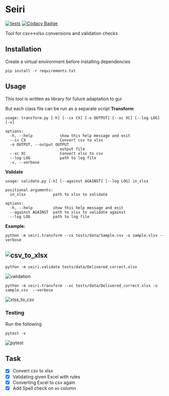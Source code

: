 # Seiri
[![tests](https://github.com/waseemr02/seiri/actions/workflows/seiri_test.yml/badge.svg?branch=main)](https://github.com/waseemr02/seiri/actions/workflows/seiri_test.yml)
[![Codacy Badge](https://app.codacy.com/project/badge/Grade/2543d30ee224499a91a09b5c04b10454)](https://app.codacy.com/gh/waseemR02/seiri/dashboard?utm_source=gh&utm_medium=referral&utm_content=&utm_campaign=Badge_grade)

Tool for csv<->xlsx conversions and validation checks

## Installation
Create a virtual environment before installing dependencies
```
pip install -r requirements.txt
```

## Usage
This tool is written as library for future adaptation to gui

But each class file can be run as a separate script
**Transform**
```
usage: transform.py [-h] [--cx CX] [-o OUTPUT] [--xc XC] [--log LOG] [-v]

options:
  -h, --help            show this help message and exit
  --cx CX               Convert csv to xlsx
  -o OUTPUT, --output OUTPUT
                        output file
  --xc XC               Convert xlsx to csv
  --log LOG             path to log file
  -v, --verbose
```

**Validate**
```
usage: validate.py [-h] [--against AGAINST] [--log LOG] in_xlsx

positional arguments:
  in_xlsx            path to xlsx to validate

options:
  -h, --help         show this help message and exit
  --against AGAINST  path to xlsx to validate against
  --log LOG          path to log file
```
**Example:**

```
python -m seiri.transform --cx tests/data/Sample.csv -o sample.xlsx --verbose
```
![csv_to_xlsx](https://github.com/waseemR02/seiri/assets/98299006/2443b91d-643e-4a5e-bae5-85eeb2abea94)
-----------------
```
python -m seiri.validate tests/data/Delivered_correct.xlsx
```
![validation](https://github.com/waseemR02/seiri/assets/98299006/e47adcf2-cc07-4379-ba20-72016fc1fed3)
```
python -m seiri.transform --xc tests/data/Delivered_correct.xlsx -o sample.csv  --verbose
```
![xlsx_to_csv](https://github.com/waseemR02/seiri/assets/98299006/00f1b512-02c2-46f8-8240-161ff2485041)

### Testing
Run the following
```
pytest -v
```
![pytest](https://github.com/waseemR02/seiri/assets/98299006/ff25e827-3550-4be3-86e0-4ca0ca470a70)

## Task
- [x] Convert csv to xlsx
- [x] Validating given Excel with rules
- [x] Converting Excel to csv again
- [x] Add Spell check on `en` column
